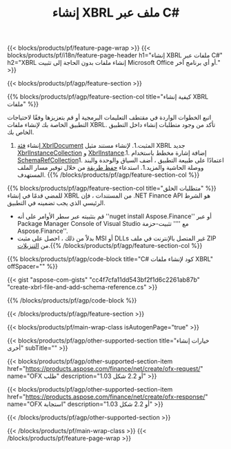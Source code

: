 ﻿---
title: إنشاء XBRL ملف عبر C#
description: نموذج رمز لإنشاء ملف XBRL. استخدم API رمز سبيل المثال لتوليد ملفات batch XBRL داخل .NET تطبيقات قائمة. 
url: /ar/net/create/xbrl/
family: finance
platformtag: net
feature: create
informat: XBRL
outformat: 
otherformats: 
---
{{< blocks/products/pf/feature-page-wrap >}}
{{< blocks/products/pf/i18n/feature-page-header h1="إنشاء XBRL ملفات عبر C#" h2="XBRL إنشاء ملفات بدون الحاجة إلى تثبيت Microsoft Office أو أي برنامج آخر." >}}

{{< blocks/products/pf/agp/feature-section >}}

{{% blocks/products/pf/agp/feature-section-col title="كيفية إنشاء XBRL ملفات" %}}

اتبع الخطوات الواردة في مقتطف التعليمات البرمجية أو قم بتعزيزها وفقًا لاحتياجات التطبيق الخاصة بك لإنشاء ملفات XBRL. تأكد من وجود متطلبات إنشاء داخل التطبيق الخاص بك.

1. إنشاء [فئة XbrlDocument](https://apireference.aspose.com/finance/net/aspose.finance.xbrl/xbrldocument) المثبت.1. لإنشاء مستند مثيل XBRL جديد [XbrlInstanceCollection](https://apireference.aspose.com/finance/net/aspose.finance.xbrl/xbrlinstancecollection) و [XbrlInstance](https://apireference.aspose.com/finance/net/aspose.finance.xbrl/xbrlinstance).1. إضافة إشارة مخطط باستخدام [SchemaRefCollection](https://apireference.aspose.com/finance/net/aspose.finance.xbrl/schemarefcollection)1. اعتمادًا على طبيعة التطبيق ، أضف السياق والوحدة والبند ووصلة الحاشية والمزيد.1. استدعاء [حفظ طريقة](https://apireference.aspose.com/finance/net/aspose.finance.xbrl.xbrldocument/save/methods/1) من خلال توفير مسار الملف المستهدف.
{{% /blocks/products/pf/agp/feature-section-col %}}

{{% blocks/products/pf/agp/feature-section-col title="متطلبات الخلق" %}}
للمضي قدمًا في إنشاء XBRL من المستندات ، فإن .NET Finance API هو الشرط الرئيسي الذي يجب تضمينه في التطبيق. 
- قم بتثبيته عبر سطر الأوامر على أنه ''nuget install Aspose.Finance'' أو عبر Package Manager Console of Visual Studio مع '''' تثبيت-حزمة Aspose.Finance''.
- بدلاً من ذلك ، احصل على مثبت MSI أو DLLs غير المتصل بالإنترنت في ملف ZIP من [التنزيلات](https://downloads.aspose.com/finance/net).{{% /blocks/products/pf/agp/feature-section-col %}}

{{% blocks/products/pf/agp/code-block title="C# كود لإنشاء ملفات XBRL" offSpacer="" %}}

{{< gist "aspose-com-gists" "cc4f7cfa11dd543bf2f1d6c2261ab87b" "create-xbrl-file-and-add-schema-reference.cs" >}}

{{% /blocks/products/pf/agp/code-block %}}

{{< /blocks/products/pf/agp/feature-section >}}

{{< blocks/products/pf/main-wrap-class isAutogenPage="true" >}}

{{< blocks/products/pf/agp/other-supported-section title="خيارات إنشاء أخرى" subTitle="" >}}

{{< blocks/products/pf/agp/other-supported-section-item href="https://products.aspose.com/finance/net/create/ofx-request/" name="OFX طلب" description="1.03 أو 2.2 شكل" >}}

{{< blocks/products/pf/agp/other-supported-section-item href="https://products.aspose.com/finance/net/create/ofx-response/" name="OFX استجابة" description="1.03 أو 2.2 شكل" >}}

{{< /blocks/products/pf/agp/other-supported-section >}}

{{< /blocks/products/pf/main-wrap-class >}}
{{< /blocks/products/pf/feature-page-wrap >}}
